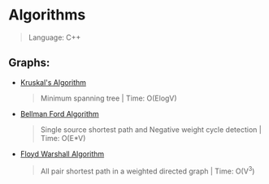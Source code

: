 # Algorithms
  >Language: C++

## Graphs: 
* [Kruskal's Algorithm](https://github.com/KhushiPrerak/Algorithms/blob/master/Kruskal's%20Algorithm.cpp)
  > Minimum spanning tree |
  > Time: O(ElogV)
* [Bellman Ford Algorithm](https://github.com/KhushiPrerak/Algorithms/blob/master/Bellman%20Ford.cpp)
  > Single source shortest path and Negative weight cycle detection |
  > Time: O(E*V) 
* [Floyd Warshall Algorithm](https://github.com/KhushiPrerak/Algorithms/blob/master/Floyd%20Warshall.cpp)
  > All pair shortest path in a weighted directed graph |
  > Time: O(V<sup>3</sup>)
